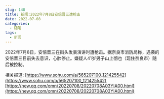 ```yaml
---
slug: 148
title: 新闻:2022年7月8日安倍晋三遭枪击
date: 2022-07-08
categories: 
  - 随笔
tags: 
  - 新闻
---
```



2022年7月8日，安倍晋三在街头发表演讲时遭枪击。据奈良市消防局称，遇袭的安倍晋三目前失去意识，心肺停止。嫌疑人41岁男子山上彻也（现住奈良市）随后被控制。

相关报道: 
[https://www.sohu.com/a/565207100_121425542](https://www.sohu.com/a/565207100_121425542)
[https://new.qq.com/omn/20220708/20220708A03YIA00.html](https://new.qq.com/omn/20220708/20220708A03YIA00.html)